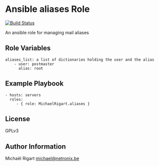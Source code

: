 Ansible aliases Role
====================
[![Build Status](https://travis-ci.org/michaelrigart/ansible-role-aliases.svg)](https://travis-ci.org/michaelrigart/ansible-role-aliases)

An ansible role for managing mail aliases

Role Variables
--------------

    aliases_list: a list of dictionaries holding the user and the alias
        - user: postmaster
          alias: root

Example Playbook
-------------------------

    - hosts: servers
      roles:
         - { role: MichaelRigart.aliases }

License
-------

GPLv3

Author Information
------------------

Michaël Rigart <michael@netronix.be>